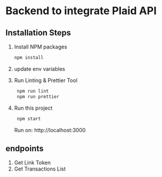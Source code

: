 # Backend to integrate Plaid API

## Installation Steps

1. Install NPM packages
   ```sh
   npm install
   ```
2. update env variables

3. Run Linting & Prettier Tool
   ```sh
    npm run lint
    npm run prettier

4. Run this project
   ```sh
    npm start
   ```
   Run on: http://localhost:3000

## endpoints
1. Get Link Token
2. Get Transactions List